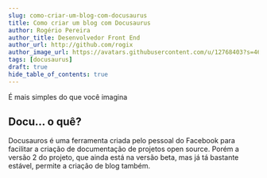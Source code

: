 ```yaml
---
slug: como-criar-um-blog-com-docusaurus
title: Como criar um blog com Docusaurus
author: Rogério Pereira
author_title: Desenvolvedor Front End
author_url: http://github.com/rogix
author_image_url: https://avatars.githubusercontent.com/u/12768403?s=460&u=a08f030aafafc606eb6bfcdfd7355c897867bfd5&v=4
tags: [docusaurus]
draft: true
hide_table_of_contents: true
---
```


É mais simples do que você imagina

<!--truncate-->

## Docu... o quê?

Docusauros é uma ferramenta criada pelo pessoal do Facebook para facilitar a criação de documentação de projetos open source.
Porém a versão 2 do projeto, que ainda está na versão beta, mas já tá bastante estável, permite a criação de blog também.
